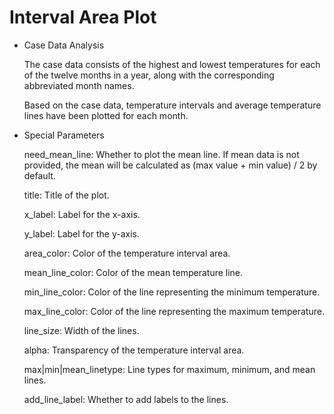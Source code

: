 # Interval Area Plot

- Case Data Analysis

  The case data consists of the highest and lowest temperatures for each of the twelve months in a year, along with the corresponding abbreviated month names.

  Based on the case data, temperature intervals and average temperature lines have been plotted for each month.

- Special Parameters

  need_mean_line: Whether to plot the mean line. If mean data is not provided, the mean will be calculated as (max value + min value) / 2 by default.

  title: Title of the plot.

  x_label: Label for the x-axis.

  y_label: Label for the y-axis.

  area_color: Color of the temperature interval area.

  mean_line_color: Color of the mean temperature line.

  min_line_color: Color of the line representing the minimum temperature.

  max_line_color: Color of the line representing the maximum temperature.

  line_size: Width of the lines.

  alpha: Transparency of the temperature interval area.

  max|min|mean_linetype: Line types for maximum, minimum, and mean lines.

  add_line_label: Whether to add labels to the lines.
